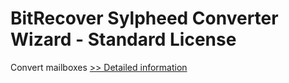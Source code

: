# BitRecover Sylpheed Converter Wizard - Standard License
Convert mailboxes
[>> Detailed information](https://secure.shareit.com/shareit/product.html?productid=300982022&affiliateid=200057808)